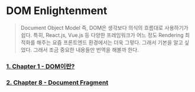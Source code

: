 # DOM Enlightenment
> Document Object Model 즉, DOM은 생각보다 의식의 흐름대로 사용하기가 쉽다. 특히, React.js, Vue.js 등 다양한 프레임워크가 어느 정도 Rendering 최적화를 해주는 요즘 프론트엔드 환경에서는 더욱 그렇다. 그래서 기본을 알고 싶었다. 그래서 조금 중요한 내용들만 번역을 해볼까 한다. 



### [1. Chapter 1 - DOM이란?](https://github.com/jhlee910609/DOM_Enlightenment/blob/main/chapter_1.md)

### [2. Chapter 8 - Document Fragment](https://github.com/jhlee910609/DOM_Enlightenment/blob/main/chapter_8.md)

